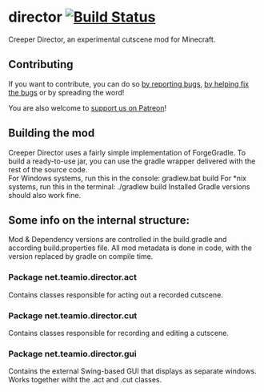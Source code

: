 # director [![Build Status](https://travis-ci.org/Team-IO/director.svg?branch=master)](https://travis-ci.org/Team-IO/director)
Creeper Director, an experimental cutscene mod for Minecraft.

## Contributing
If you want to contribute, you can do so [by reporting bugs](https://github.com/Team-IO/director/wiki), [by helping fix the bugs](https://github.com/Team-IO/director/pulls) or by spreading the word!

You are also welcome to [support us on Patreon](https://www.patreon.com/Team_IO?ty=h)!

## Building the mod
Creeper Director uses a fairly simple implementation of ForgeGradle. To build a ready-to-use jar, you can use the gradle wrapper delivered with the rest of the source code.  
For Windows systems, run this in the console:
    gradlew.bat build
For *nix systems, run this in the terminal:
    ./gradlew build
Installed Gradle versions should also work fine.

## Some info on the internal structure:
Mod & Dependency versions are controlled in the build.gradle and according build.properties file. All mod metadata is done in code, with the version replaced by gradle on compile time.

### Package net.teamio.director.act
Contains classes responsible for acting out a recorded cutscene.

### Package net.teamio.director.cut
Contains classes responsible for recording and editing a cutscene.

### Package net.teamio.director.gui
Contains the external Swing-based GUI that displays as separate windows. Works together witht the .act and .cut classes.